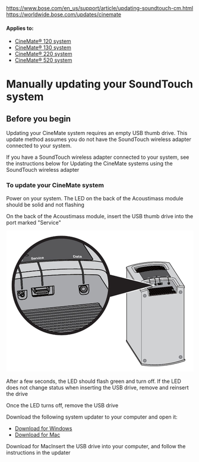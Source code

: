 <main>
<a href="https://web.archive.org/web/20211006003338/https://www.bose.com/en_us/support/article/updating-soundtouch-cm.html">https://www.bose.com/en_us/support/article/updating-soundtouch-cm.html</a><br>
<a href="https://worldwide.bose.com/updates/cinemate">https://worldwide.bose.com/updates/cinemate</a>
<div class="articleAppliesTo">
<div class="bose-list bose-list--appliesToList">
<h4 class="bose-list__title">Applies to: </h4>
<ul class="bose-list__list">
<li class="bose-list__listitem ">
<a href="https://web.archive.org/web/20180801050744/https://www.bose.com/en_us/support/products/soundtouch_systems_support/cinemate-120-home-theater-system.html">CineMate® 120 system</a>
</li>
<li class="bose-list__listitem ">
<a href="https://web.archive.org/web/20180721021340/https://www.bose.com/en_us/support/products/soundtouch_systems_support/cinemate-130-home-theater-system.html">CineMate® 130 system</a>
</li>
<li class="bose-list__listitem ">
<a href="https://web.archive.org/web/20180801050800/https://www.bose.com/en_us/support/products/soundtouch_systems_support/cinemate_220.html">CineMate® 220 system</a>
</li>
<li class="bose-list__listitem ">
<a href="https://web.archive.org/web/20180801050809/https://www.bose.com/en_us/support/products/soundtouch_systems_support/cinemate-520-home-theater-system.html">CineMate® 520 system</a>
</li>
</ul>
</div>
</div>
<div class="pageTitle title">
<h1 class="bose-title bose-title--mainTitle   -">
Manually updating your SoundTouch system
</h1>
</div>
<div class="title">
<h2 class="bose-title -left   -none">
Before you begin
</h2>
</div>
<div class="text">
<div class="bose-richText  ">
<p>Updating&nbsp;your CineMate system requires an empty USB thumb drive. This update method assumes you do not have the SoundTouch wireless adapter connected to your system.</p>
<p>If you&nbsp;have a&nbsp;SoundTouch wireless adapter connected to your system,&nbsp;see the instructions below for Updating the CineMate systems using the SoundTouch wireless adapter<br>
</p>
</div>
</div>
<div class="title">
<h3 class="bose-title -left   -none">
To update your CineMate system
</h3>
</div>
<div class="list">
<div class="bose-list bose-list--none   -tempStepFix">
<div class="bose-list__list bose-list__list--numbered">
<div class="listItem">
<div class="bose-list__listitem">
<div class="text">
<div class="bose-richText  ">
<p>Power on your system. The LED on the back of the&nbsp;Acoustimass module should be solid and not flashing<br>
</p>
</div>
</div>
</div>
</div>
<div class="listItem">
<div class="bose-list__listitem">
<div class="text">
<div class="bose-richText  ">
<p>On the back of the&nbsp;Acoustimass module, insert the USB thumb drive into the port marked&nbsp;"Service"<br>
</p>
</div>
</div>
<div class="column">
<div class="bose-column ">
<div class="bose-column__container">
<section class="grid-12 bose-column__column no-gutter ">
<div class="no-gutter-left grid-6 grid-medium-6 clear-medium-left grid-small-12">
<div class="adaptiveImageComponent image parbase">
<div class=" bose-adaptiveImage   ">
<div class="bose-adaptiveImage__container">
<img src="https://github.com/bosefirmware/ced-old/raw/master/cinemate/cm_bm_service_data_connections.png">
</div>
</div>
</div>
</div>
<div class="no-gutter-left grid-6 grid-medium-6  grid-small-12">
</div>
</section>
</div>
</div>
</div>
</div>
</div>
<div class="listItem">
<div class="bose-list__listitem">
<div class="text">
<div class="bose-richText  ">
<p>After a few seconds, the LED should flash green and turn off. If the LED does not change status when inserting the USB drive, remove and reinsert the drive<br>
</p>
</div>
</div>
</div>
</div>
<div class="listItem">
<div class="bose-list__listitem">
<div class="text">
<div class="bose-richText  ">
<p>Once the LED turns off, remove the USB drive<br>
</p>
</div>
</div>
</div>
</div>
<div class="listItem">
<div class="bose-list__listitem">
<div class="text">
<div class="bose-richText  ">
<p>Download the following system updater to your computer and open it:</p>
<ul>
<li><a class="bose-link" href="https://downloads.bose.com/ced/cinemate/windows/Bose_Update_Application.exe">Download for Windows</a></li>
<li><a class="bose-link" href="https://downloads.bose.com/ced/cinemate/mac/Bose_Update_Application.dmg">Download for Mac</a></li>
</ul>
</div>
</div>
</div>
</div>
<div class="listItem">
<div class="bose-list__listitem">
<div class="text">
<div class="bose-richText  ">
<p>Download for MacInsert the USB drive into your computer, and follow the instructions in the updater<br>
</p>
</div>
</div>
</div>
</div>
</div>
</div></div>
